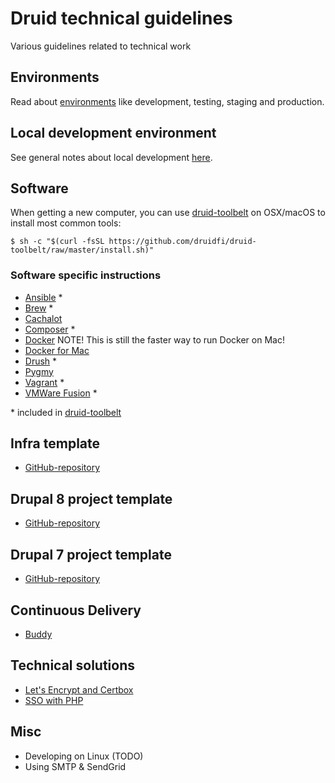 # Druid technical guidelines
Various guidelines related to technical work

## Environments

Read about [environments](docs/environments.md) like development, testing, staging and production.

## Local development environment

See general notes about local development [here](docs/local_dev_env.md).

## Software

When getting a new computer, you can use [druid-toolbelt](https://github.com/druidfi/druid-toolbelt) on OSX/macOS to install most common tools: 

```
$ sh -c "$(curl -fsSL https://github.com/druidfi/druid-toolbelt/raw/master/install.sh)"
```

### Software specific instructions

- [Ansible](docs/ansible.md) \*
- [Brew](docs/brew.md) \*
- [Cachalot](docs/cachalot.md) 
- [Composer](docs/composer.md) \*
- [Docker](docs/docker.md) NOTE! This is still the faster way to run Docker on Mac!
- [Docker for Mac](docs/docker_for_mac.md)
- [Drush](docs/drush.md) \*
- [Pygmy](docs/pygmy.md)
- [Vagrant](docs/vagrant.md) \*
- [VMWare Fusion](docs/vmware_fusion.md) \*

\* included in [druid-toolbelt](https://github.com/druidfi/druid-toolbelt)

## Infra template

- [GitHub-repository](https://github.com/druidfi/ansible-project-infra-template)

## Drupal 8 project template

- [GitHub-repository](https://github.com/druidfi/drupal-project)

## Drupal 7 project template

- [GitHub-repository](https://github.com/druidfi/d7-template)

## Continuous Delivery

- [Buddy](docs/buddy.md)

## Technical solutions

- [Let's Encrypt and Certbox](docs/letsencrypt.md)
- [SSO with PHP](docs/sso.md)

## Misc

- Developing on Linux (TODO)
- Using SMTP & SendGrid 
